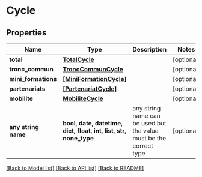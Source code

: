 # Cycle


## Properties
Name | Type | Description | Notes
------------ | ------------- | ------------- | -------------
**total** | [**TotalCycle**](TotalCycle.md) |  | [optional] 
**tronc_commun** | [**TroncCommunCycle**](TroncCommunCycle.md) |  | [optional] 
**mini_formations** | [**[MiniFormationCycle]**](MiniFormationCycle.md) |  | [optional] 
**partenariats** | [**[PartenariatCycle]**](PartenariatCycle.md) |  | [optional] 
**mobilite** | [**MobiliteCycle**](MobiliteCycle.md) |  | [optional] 
**any string name** | **bool, date, datetime, dict, float, int, list, str, none_type** | any string name can be used but the value must be the correct type | [optional]

[[Back to Model list]](../README.md#documentation-for-models) [[Back to API list]](../README.md#documentation-for-api-endpoints) [[Back to README]](../README.md)


